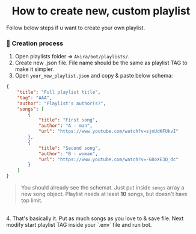 <h1 align="center">How to create new, custom playlist</h1>

Follow below steps if u want to create your own playlist.

### 💽 **Creation process**
1. Open playlists folder => `Akira/bot/playlists/`.
2. Create new .json file. File name should be the same as playlist TAG to make it simpler.
3. Open `your_new_playlist.json` and copy & paste below schema:
```json
{
    "title": "Full playlist title",
    "tag": "AAA",
    "author": "Playlist's author(s)",
    "songs": [
        {
            "title": "First song",
            "author": "A - man",
            "url": "https://www.youtube.com/watch?v=sjnUdKFUkvI"
        },
        {
            "title": "Second song",
            "author": "B - woman",
            "url": "https://www.youtube.com/watch?v=-G8oXE3Q_dc"
        }
    ]
}
```
> You should already see the schemat. Just put inside `songs` array a new song object. Playlist needs at least **10** songs, but doesn't have top limit.
<br />
4. That's basically it. Put as much songs as you love to & save file. Next modify start playlist TAG inside your `.env` file and run bot.